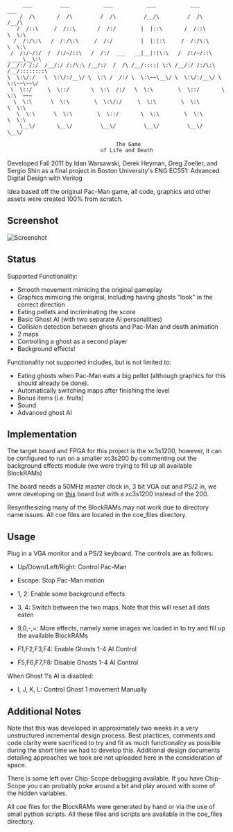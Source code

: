     
         ___         ___           ___           ___           ___           ___     
        /  /\       /  /\         /  /\         /__/\         /  /\         /__/\    
       /  /::\     /  /::\       /  /:/        |  |::\       /  /::\        \  \:\   
      /  /:/\:\   /  /:/\:\     /  /:/         |  |:|:\     /  /:/\:\        \  \:\  
     /  /:/~/:/  /  /:/~/::\   /  /:/  ___   __|__|:|\:\   /  /:/~/::\   _____\__\:\ 
    /__/:/ /:/  /__/:/ /:/\:\ /__/:/  /  /\ /__/::::| \:\ /__/:/ /:/\:\ /__/::::::::\
    \  \:\/:/   \  \:\/:/__\/ \  \:\ /  /:/ \  \:\~~\__\/ \  \:\/:/__\/ \  \:\~~\~~\/
     \  \::/     \  \::/       \  \:\  /:/   \  \:\        \  \::/       \  \:\  ~~~ 
      \  \:\      \  \:\        \  \:\/:/     \  \:\        \  \:\        \  \:\     
       \  \:\      \  \:\        \  \::/       \  \:\        \  \:\        \  \:\    
        \__\/       \__\/         \__\/         \__\/         \__\/         \__\/    
    
                                       The Game
                                  of Life and Death


Developed Fall 2011 by Idan Warsawski, Derek Heyman, Greg Zoeller, and Sergio Shin as a final project in Boston University's ENG EC551: Advanced Digital Design with Verilog

Idea based off the original Pac-Man game, all code, graphics and other assets were created 100% from scratch.

Screenshot
----------
![Screenshot](http://i.imgur.com/dzFic.jpg)

Status
------

Supported Functionality:
 * Smooth movement mimicing the original gameplay
 * Graphics mimicing the original, including having ghosts "look" in the correct direction
 * Eating pellets and incriminating the score
 * Basic Ghost AI (with two separate AI personalities)
 * Collision detection between ghosts and Pac-Man and death animation
 * 2 maps
 * Controlling a ghost as a second player
 * Background effects!

Functionality not supported includes, but is not limited to:
 * Eating ghosts when Pac-Man eats a big pellet (although graphics for this should already be done).
 * Automatically switching maps after finishing the level
 * Bonus items (i.e. fruits)
 * Sound
 * Advanced ghost AI

Implementation
--------------
The target board and FPGA for this project is the xc3s1200, however, it can be configured to run on a smaller xc3s200 by commenting out the background effects module (we were trying to fill up all available BlockRAMs)

The board needs a 50MHz master clock in, 3 bit VGA out and PS/2 in, we were developing on [this](http://www.amazon.com/Digilent-Spartan-3-Board/dp/B005GA8N9E/ref=sr_1_8?s=electronics&ie=UTF8&qid=1331152052&sr=1-8) board but with a xc3s1200 instead of the 200.

Resynthesizing many of the BlockRAMs may not work due to directory name issues. All coe files are located in the coe_files directory.

Usage
-----

Plug in a VGA monitor and a PS/2 keyboard. The controls are as follows:
 * Up/Down/Left/Right: Control Pac-Man
 * Escape: Stop Pac-Man motion
 * 1, 2: Enable some background effects
 * 3, 4: Switch between the two maps. Note that this will reset all dots eaten
 * 9,0,-,=: More effects, namely some images we loaded in to try and fill up the available BlockRAMs

 * F1,F2,F3,F4: Enable Ghosts 1-4 AI Control
 * F5,F6,F7,F8: Disable Ghosts 1-4 AI Control

When Ghost 1's AI is disabled:
 * I, J, K, L: Control Ghost 1 movement Manually

Additional Notes
----------------
Note that this was developed in approximately two weeks in a very unstructured incremental design process. Best practices, comments and code clarity were sacrificed to try and fit as much functionality as possible during the short time we had to develop this. Additional design documents detailing approaches we took are not uploaded here in the consideration of space.

There is some left over Chip-Scope debugging available. If you have Chip-Scope you can probably poke around a bit and play around with some of the hidden variables.

All coe files for the BlockRAMs were generated by hand or via the use of small python scripts. All these files and scripts are available in the coe_files directory.
